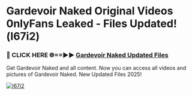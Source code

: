 # Gardevoir Naked Original Videos 0nlyFans Leaked - Files Updated! (l67i2)

<h3>🔴 CLICK HERE 🌐==►► <a href="https://tinyurl.com/yckcrads" rel="nofollow">Gardevoir Naked Updated Files</a></h3>

Get Gardevoir Naked and all content. Now you can access all videos and pictures of Gardevoir Naked. New Updated Files 2025!

[![l67i2](https://i.imgur.com/hpKpOFt.gif)](https://tinyurl.com/yckcrads)
